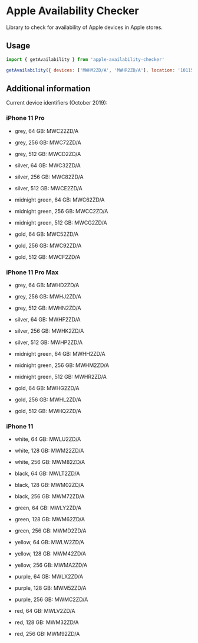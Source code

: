 # Apple Availability Checker

Library to check for availability of Apple devices in Apple stores.

## Usage

```javascript
import { getAvailability } from 'apple-availability-checker'

getAvailability({ devices: ['MWHM2ZD/A', 'MWHR2ZD/A'], location: '10115' }).then(console.log)
```

 ## Additional information

Current device identifiers (October 2019):

### iPhone 11 Pro

- grey, 64 GB: MWC22ZD/A
- grey, 256 GB: MWC72ZD/A
- grey, 512 GB: MWCD2ZD/A

- silver, 64 GB: MWC32ZD/A
- silver, 256 GB: MWC82ZD/A
- silver, 512 GB: MWCE2ZD/A

- midnight green, 64 GB: MWC62ZD/A
- midnight green, 256 GB: MWCC2ZD/A
- midnight green, 512 GB: MWCG2ZD/A

- gold, 64 GB: MWC52ZD/A
- gold, 256 GB: MWC92ZD/A
- gold, 512 GB: MWCF2ZD/A

### iPhone 11 Pro Max

- grey, 64 GB: MWHD2ZD/A
- grey, 256 GB: MWHJ2ZD/A
- grey, 512 GB: MWHN2ZD/A

- silver, 64 GB: MWHF2ZD/A
- silver, 256 GB: MWHK2ZD/A
- silver, 512 GB: MWHP2ZD/A

- midnight green, 64 GB: MWHH2ZD/A
- midnight green, 256 GB: MWHM2ZD/A
- midnight green, 512 GB: MWHR2ZD/A

- gold, 64 GB: MWHG2ZD/A
- gold, 256 GB: MWHL2ZD/A
- gold, 512 GB: MWHQ2ZD/A

### iPhone 11

- white, 64 GB: MWLU2ZD/A
- white, 128 GB: MWM22ZD/A
- white, 256 GB: MWM82ZD/A

- black, 64 GB: MWLT2ZD/A
- black, 128 GB: MWM02ZD/A
- black, 256 GB: MWM72ZD/A

- green, 64 GB: MWLY2ZD/A
- green, 128 GB: MWM62ZD/A
- green, 256 GB: MWMD2ZD/A

- yellow, 64 GB: MWLW2ZD/A
- yellow, 128 GB: MWM42ZD/A
- yellow, 256 GB: MWMA2ZD/A

- purple, 64 GB: MWLX2ZD/A
- purple, 128 GB: MWM52ZD/A
- purple, 256 GB: MWMC2ZD/A

- red, 64 GB: MWLV2ZD/A
- red, 128 GB: MWM32ZD/A
- red, 256 GB: MWM92ZD/A